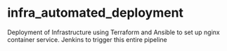 # infra_automated_deployment
Deployment of Infrastructure using Terraform and Ansible to set up nginx container service. Jenkins to trigger this entire pipeline
